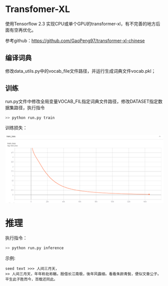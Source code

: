 # Transfomer-XL

使用Tensorflow 2.3 实现CPU或单个GPU的transformer-xl，有不完善的地方后面有空再优化。

参考github：https://github.com/GaoPeng97/transformer-xl-chinese


## 编译词典
修改data_utils.py中的vocab_file文件路径，并运行生成词典文件vocab.pkl；

## 训练
run.py文件中修改全局变量VOCAB_FIL指定词典文件路径，修改DATASET指定数据集路径，执行指令
```bash
>> python run.py train
```

训练损失：
<center><img src=data/train_loss.png></center>

    
# 推理
执行指令：
```bash
>> python run.py inference
```

示例:
```shell
seed text >>> 人间三月天，
>> 人间三月天，年年称处称觞。殷借长江南极，後年风露细。看看朱颜青鬓，便似文章公子。平生此子胜而今，百载还同此。
```


